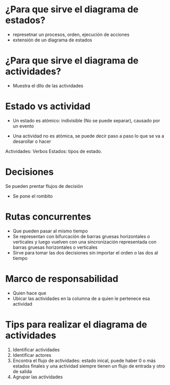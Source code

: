 # ¿Para que sirve el diagrama de estados?

- represetnar un procesos, orden, ejecución de acciones
- extensión de un diagrama de estados

# ¿Para que sirve el diagrama de actividades?

- Muestra el dllo de las actividades

# Estado vs actividad

- Un estado es atómico: indivisible (No se puede separar), causado por un evento

- Una actividad no es atómica, se puede decir paso a paso lo que se va a desarollar o hacer

Actividades: Verbos
Estados: tipos de estado.

# Decisiones

Se pueden prentar flujos de decisión
- Se pone el rombito


# Rutas concurrentes

- Que pueden pasar al mismo tiempo
- Se representan con bifurcación de barras gruesas horizontales o verticales y luego vuelven con una sincronización representada con  barras gruesas horizontales o verticales
- Sirve para tomar las dos decisiones sin importar el orden o las dos al tiempo 

# Marco de responsabilidad 

- Quien hace que
- Ubicar las actividades en la columna de a quien le pertenece esa actividad

# Tips para realizar el diagrama de actividades

1. Identificar actividades
2. Identificar actores
3. Encontra el flujo de actividades: estado inical, puede haber 0 o más estados finales y una actividad siempre tienen un flujo de entrada y otro de salida
4. Agrupar las actividades
